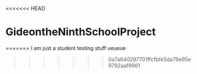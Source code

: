 <<<<<<< HEAD
# GideontheNinthSchoolProject
=======
I am just a student testing stuff ueueue
>>>>>>> 0a7a640297701ffcfbfe5da79e95e9792aaf9961
